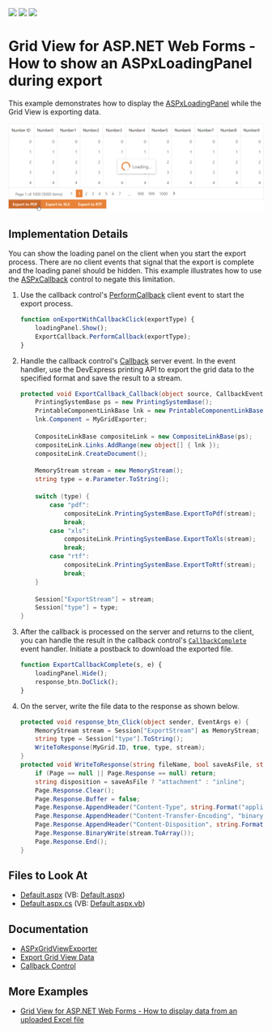 <!-- default badges list -->
![](https://img.shields.io/endpoint?url=https://codecentral.devexpress.com/api/v1/VersionRange/128542619/21.2.5%2B)
[![](https://img.shields.io/badge/Open_in_DevExpress_Support_Center-FF7200?style=flat-square&logo=DevExpress&logoColor=white)](https://supportcenter.devexpress.com/ticket/details/E2293)
[![](https://img.shields.io/badge/📖_How_to_use_DevExpress_Examples-e9f6fc?style=flat-square)](https://docs.devexpress.com/GeneralInformation/403183)
<!-- default badges end -->
# Grid View for ASP.NET Web Forms - How to show an ASPxLoadingPanel during export

This example demonstrates how to display the [ASPxLoadingPanel](https://docs.devexpress.com/AspNet/DevExpress.Web.ASPxLoadingPanel) while the Grid View is exporting data.

![Show ASPxLoadingPanel During Export](export-loading-panel.png)

## Implementation Details

You can show the loading panel on the client when you start the export process. There are no client events that signal that the export is complete and the loading panel should be hidden. This example illustrates how to use the [ASPxCallback](https://docs.devexpress.com/AspNet/DevExpress.Web.ASPxCallback) control to negate this limitation.

1. Use the callback control's [PerformCallback](https://docs.devexpress.com/AspNet/js-ASPxClientCallback.PerformCallback(parameter)) client event to start the export process.

    ```js
    function onExportWithCallbackClick(exportType) {
        loadingPanel.Show();
        ExportCallback.PerformCallback(exportType);
    }
    ```

2. Handle the callback control's [Callback](https://docs.devexpress.com/AspNet/DevExpress.Web.ASPxCallback.Callback) server event. In the event handler, use the DevExpress printing API to export the grid data to the specified format and save the result to a stream.

    ```cs
    protected void ExportCallback_Callback(object source, CallbackEventArgs e) {
        PrintingSystemBase ps = new PrintingSystemBase();
        PrintableComponentLinkBase lnk = new PrintableComponentLinkBase(ps);
        lnk.Component = MyGridExporter;

        CompositeLinkBase compositeLink = new CompositeLinkBase(ps);
        compositeLink.Links.AddRange(new object[] { lnk });
        compositeLink.CreateDocument();

        MemoryStream stream = new MemoryStream();
        string type = e.Parameter.ToString();

        switch (type) {
            case "pdf":
                compositeLink.PrintingSystemBase.ExportToPdf(stream);
                break;
            case "xls":
                compositeLink.PrintingSystemBase.ExportToXls(stream);
                break;
            case "rtf":
                compositeLink.PrintingSystemBase.ExportToRtf(stream);
                break;
        }

        Session["ExportStream"] = stream;
        Session["type"] = type;
    }
    ```

3. After the callback is processed on the server and returns to the client, you can handle the result in the callback control's [`CallbackComplete`](https://docs.devexpress.com/AspNet/js-ASPxClientCallback.CallbackComplete) event handler. Initiate a postback to download the exported file.

    ```js
    function ExportCallbackComplete(s, e) {
        loadingPanel.Hide();
        response_btn.DoClick();
    }
    ```

4. On the server, write the file data to the response as shown below.

    ```cs
    protected void response_btn_Click(object sender, EventArgs e) {
        MemoryStream stream = Session["ExportStream"] as MemoryStream;
        string type = Session["type"].ToString();
        WriteToResponse(MyGrid.ID, true, type, stream);
    }
    protected void WriteToResponse(string fileName, bool saveAsFile, string fileFormat, MemoryStream stream) {
        if (Page == null || Page.Response == null) return;
        string disposition = saveAsFile ? "attachment" : "inline";
        Page.Response.Clear();
        Page.Response.Buffer = false;
        Page.Response.AppendHeader("Content-Type", string.Format("application/{0}", fileFormat));
        Page.Response.AppendHeader("Content-Transfer-Encoding", "binary");
        Page.Response.AppendHeader("Content-Disposition", string.Format("{0}; filename={1}.{2}", disposition, HttpUtility.UrlEncode(fileName).Replace("+", "%20"), fileFormat));
        Page.Response.BinaryWrite(stream.ToArray());
        Page.Response.End();
    }
    ```

## Files to Look At

- [Default.aspx](./CS/Solution/Default.aspx) (VB: [Default.aspx](./VB/Solution/Default.aspx))
- [Default.aspx.cs](./CS/Solution/Default.aspx.cs) (VB: [Default.aspx.vb](./VB/Solution/Default.aspx.vb))

## Documentation

- [ASPxGridViewExporter](https://docs.devexpress.com/AspNet/DevExpress.Web.ASPxGridViewExporter)
- [Export Grid View Data](https://docs.devexpress.com/AspNet/3791/components/grid-view/concepts/export)
- [Callback Control](https://docs.devexpress.com/AspNet/8274/components/multi-use-site-controls/callback-control)

## More Examples

- [Grid View for ASP.NET Web Forms - How to display data from an uploaded Excel file](https://github.com/DevExpress-Examples/aspxgridview-upload-and-display-excel-file)
